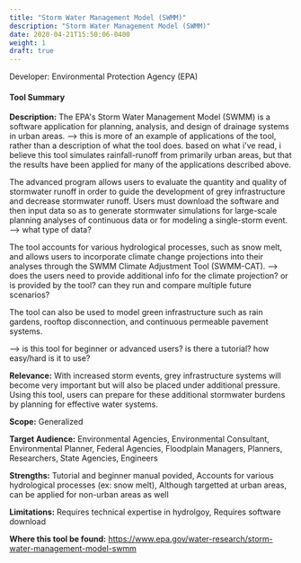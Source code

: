 ```yaml
---
title: "Storm Water Management Model (SWMM)"
description: "Storm Water Management Model (SWMM)"
date: 2020-04-21T15:50:06-0400
weight: 1
draft: true
---
```

Developer: Environmental Protection Agency (EPA)

#### Tool Summary
**Description:** The EPA's Storm Water Management Model (SWMM) is a software application for planning, analysis, and design of drainage systems in urban areas. --> this is more of an example of applications of the tool, rather than a description of what the tool does. based on what i've read, i believe this tool simulates rainfall-runoff from primarily urban areas, but that the results have been applied for many of the applications described above. 

The advanced program allows users to evaluate the quantity and quality of stormwater runoff in order to guide the development of grey infrastructure and decrease stormwater runoff. Users must download the software and then input data so as to generate stormwater simulations for large-scale planning analyses of continuous data or for modeling a single-storm event. --> what type of data?

The tool accounts for various hydrological processes, such as snow melt, and allows users to incorporate climate change projections into their analyses through the SWMM Climate Adjustment Tool (SWMM-CAT). --> does the users need to provide additional info for the climate projection? or is provided by the tool? can they run and compare multiple future scenarios?

The tool can also be used to model green infrastructure such as rain gardens, rooftop disconnection, and continuous permeable pavement systems. 

--> is this tool for beginner or advanced users? is there a tutorial? how easy/hard is it to use?

**Relevance:** With increased storm events, grey infrastructure systems will become very important but will also be placed under additional pressure. Using this tool, users can prepare for these additional stormwater burdens by planning for effective water systems.

**Scope:** Generalized

**Target Audience:** Environmental Agencies, Environmental Consultant, Environmental Planner, Federal Agencies, Floodplain Managers, Planners, Researchers, State Agencies, Engineers

**Strengths:** Tutorial and beginner manual povided, Accounts for various hydrological processes (ex: snow melt), Although targetted at urban areas, can be applied for non-urban areas as well

**Limitations:** Requires technical expertise in hydrolgoy, Requires software download

**Where this tool be found:** https://www.epa.gov/water-research/storm-water-management-model-swmm
